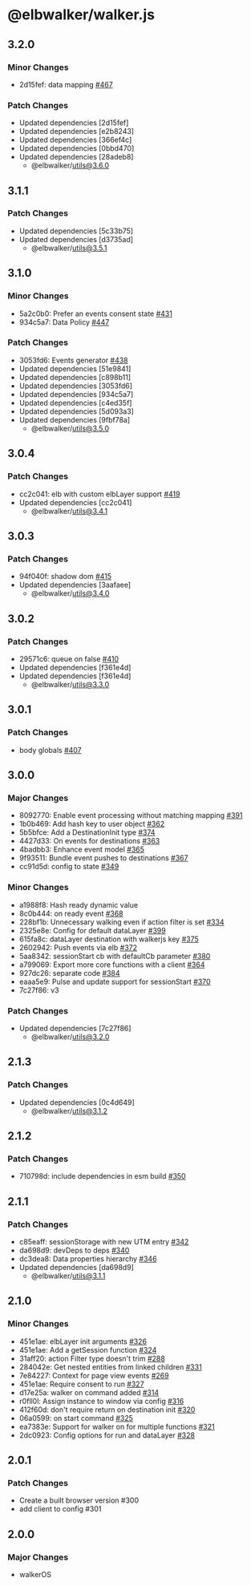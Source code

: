 # @elbwalker/walker.js

## 3.2.0

### Minor Changes

- 2d15fef: data mapping [#467](https://github.com/elbwalker/walkerOS/issues/467)

### Patch Changes

- Updated dependencies [2d15fef]
- Updated dependencies [e2b8243]
- Updated dependencies [366ef4c]
- Updated dependencies [0bbd470]
- Updated dependencies [28adeb8]
  - @elbwalker/utils@3.6.0

## 3.1.1

### Patch Changes

- Updated dependencies [5c33b75]
- Updated dependencies [d3735ad]
  - @elbwalker/utils@3.5.1

## 3.1.0

### Minor Changes

- 5a2c0b0: Prefer an events consent state
  [#431](https://github.com/elbwalker/walkerOS/issues/431)
- 934c5a7: Data Policy [#447](https://github.com/elbwalker/walkerOS/issues/447)

### Patch Changes

- 3053fd6: Events generator
  [#438](https://github.com/elbwalker/walkerOS/issues/438)
- Updated dependencies [51e9841]
- Updated dependencies [c898b11]
- Updated dependencies [3053fd6]
- Updated dependencies [934c5a7]
- Updated dependencies [c4ed35f]
- Updated dependencies [5d093a3]
- Updated dependencies [9fbf78a]
  - @elbwalker/utils@3.5.0

## 3.0.4

### Patch Changes

- cc2c041: elb with custom elbLayer support
  [#419](https://github.com/elbwalker/walkerOS/issues/419)
- Updated dependencies [cc2c041]
  - @elbwalker/utils@3.4.1

## 3.0.3

### Patch Changes

- 94f040f: shadow dom [#415](https://github.com/elbwalker/walkerOS/issues/415)
- Updated dependencies [3aafaee]
  - @elbwalker/utils@3.4.0

## 3.0.2

### Patch Changes

- 29571c6: queue on false
  [#410](https://github.com/elbwalker/walkerOS/issues/410)
- Updated dependencies [f361e4d]
- Updated dependencies [f361e4d]
  - @elbwalker/utils@3.3.0

## 3.0.1

### Patch Changes

- body globals [#407](https://github.com/elbwalker/walkerOS/issues/407)

## 3.0.0

### Major Changes

- 8092770: Enable event processing without matching mapping
  [#391](https://github.com/elbwalker/walkerOS/issues/391)
- 1b0b469: Add hash key to user object
  [#362](https://github.com/elbwalker/walkerOS/issues/362)
- 5b5bfce: Add a DestinationInit type
  [#374](https://github.com/elbwalker/walkerOS/issues/374)
- 4427d33: On events for destinations
  [#363](https://github.com/elbwalker/walkerOS/issues/363)
- 4badbb3: Enhance event model
  [#365](https://github.com/elbwalker/walkerOS/issues/365)
- 9f93511: Bundle event pushes to destinations
  [#367](https://github.com/elbwalker/walkerOS/issues/367)
- cc91d5d: config to state
  [#349](https://github.com/elbwalker/walkerOS/issues/349)

### Minor Changes

- a1988f8: Hash ready dynamic value
- 8c0b444: on ready event
  [#368](https://github.com/elbwalker/walkerOS/issues/368)
- 228bf1b: Unnecessary walking even if action filter is set
  [#334](https://github.com/elbwalker/walkerOS/issues/334)
- 2325e8e: Config for default dataLayer
  [#399](https://github.com/elbwalker/walkerOS/issues/399)
- 615fa8c: dataLayer destination with walkerjs key
  [#375](https://github.com/elbwalker/walkerOS/issues/375)
- 2602942: Push events via elb
  [#372](https://github.com/elbwalker/walkerOS/issues/372)
- 5aa8342: sessionStart cb with defaultCb parameter
  [#380](https://github.com/elbwalker/walkerOS/issues/380)
- a799069: Export more core functions with a client
  [#364](https://github.com/elbwalker/walkerOS/issues/364)
- 927dc26: separate code
  [#384](https://github.com/elbwalker/walkerOS/issues/384)
- eaaa5e9: Pulse and update support for sessionStart
  [#370](https://github.com/elbwalker/walkerOS/issues/370)
- 7c27f86: v3

### Patch Changes

- Updated dependencies [7c27f86]
  - @elbwalker/utils@3.2.0

## 2.1.3

### Patch Changes

- Updated dependencies [0c4d649]
  - @elbwalker/utils@3.1.2

## 2.1.2

### Patch Changes

- 710798d: include dependencies in esm build
  [#350](https://github.com/elbwalker/walkerOS/issues/350)

## 2.1.1

### Patch Changes

- c85eaff: sessionStorage with new UTM entry
  [#342](https://github.com/elbwalker/walkerOS/issues/342)
- da698d9: devDeps to deps
  [#340](https://github.com/elbwalker/walkerOS/issues/340)
- dc3dea8: Data properties hierarchy
  [#346](https://github.com/elbwalker/walkerOS/issues/346)
- Updated dependencies [da698d9]
  - @elbwalker/utils@3.1.1

## 2.1.0

### Minor Changes

- 451e1ae: elbLayer init arguments
  [#326](https://github.com/elbwalker/walkerOS/issues/326)
- 451e1ae: Add a getSession function
  [#324](https://github.com/elbwalker/walkerOS/issues/324)
- 31aff20: action Filter type doesn't trim
  [#288](https://github.com/elbwalker/walkerOS/issues/288)
- 284042e: Get nested entities from linked children
  [#331](https://github.com/elbwalker/walkerOS/issues/331)
- 7e84227: Context for page view events
  [#269](https://github.com/elbwalker/walkerOS/issues/269)
- 451e1ae: Require consent to run
  [#327](https://github.com/elbwalker/walkerOS/issues/327)
- d17e25a: walker on command added
  [#314](https://github.com/elbwalker/walkerOS/issues/314)
- r0fll0l: Assign instance to window via config
  [#316](https://github.com/elbwalker/walkerOS/issues/316)
- 412f60d: don't require return on destination init
  [#320](https://github.com/elbwalker/walkerOS/issues/320)
- 06a0599: on start command
  [#325](https://github.com/elbwalker/walkerOS/issues/325)
- ea7383e: Support for walker on for multiple functions
  [#321](https://github.com/elbwalker/walkerOS/issues/321)
- 2dc0923: Config options for run and dataLayer
  [#328](https://github.com/elbwalker/walkerOS/issues/328)

## 2.0.1

### Patch Changes

- Create a built browser version #300
- add client to config #301

## 2.0.0

### Major Changes

- walkerOS
